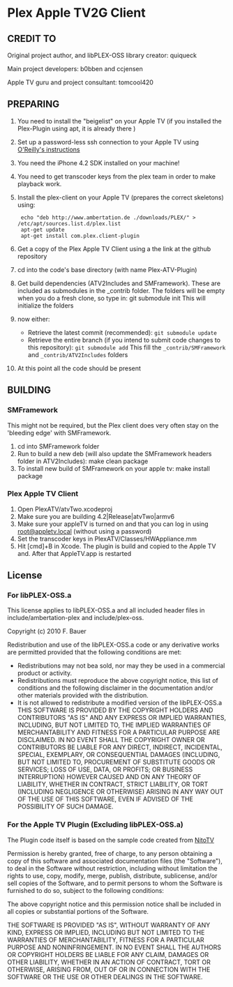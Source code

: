 # Plex Apple TV2G Client
## CREDIT TO
Original project author, and libPLEX-OSS library creator: quiqueck

Main project developers: b0bben and ccjensen

Apple TV guru and project consultant: tomcool420

## PREPARING
1. You need to install the "beigelist" on your Apple TV (if you installed the Plex-Plugin using apt, it is already there )
2. Set up a password-less ssh connection to your Apple TV using [O'Reilly's instructions](http://oreilly.com/pub/h/66)
3. You need the iPhone 4.2 SDK installed on your machine!
4. You need to get transcoder keys from the plex team in order to make playback work.
5. Install the plex-client on your Apple TV (prepares the correct skeletons) using:
		   
		echo "deb http://www.ambertation.de ./downloads/PLEX/" > /etc/apt/sources.list.d/plex.list
		apt-get update
		apt-get install com.plex.client-plugin
		
6. Get a copy of the Plex Apple TV Client using a the link at the github repository
7. cd into the code's base directory (with name Plex-ATV-Plugin)
8. Get build dependencies (ATV2Includes and SMFramework). These are included as submodules in the _contrib folder. The folders will be empty when you do a fresh clone, so type in:
      git submodule init
   This will initialize the folders
9. now either:   
   * Retrieve the latest commit (recommended): `git submodule update`
   * Retrieve the entire branch (if you intend to submit code changes to this repository): `git submodule add`
	This fill the `_contrib/SMFramework` and `_contrib/ATV2Includes` folders
10. At this point all the code should be present

## BUILDING
### SMFramework
This might not be required, but the Plex client does very often stay on the 'bleeding edge' with SMFramework.
1. cd into SMFramework folder
2. Run to build a new deb (will also update the SMFramework headers folder in ATV2Includes):
   make clean package
3. To install new build of SMFramework on your apple tv:
   make install package

### Plex Apple TV Client
1. Open PlexATV/atvTwo.xcodeproj
2. Make sure you are building 4.2|Release|atvTwo|armv6
3. Make sure your appleTV is turned on and that you can log in using root@appletv.local (without using a password)
4. Set the transcoder keys in PlexATV/Classes/HWAppliance.mm
5. Hit [cmd]+B in Xcode. The plugin is build and copied to the Apple TV and. After that AppleTV.app is restarted

## License
### For libPLEX-OSS.a
This license applies to libPLEX-OSS.a and all included header files in include/ambertation-plex and include/plex-oss.

Copyright (c) 2010 F. Bauer

Redistribution and use of the libPLEX-OSS.a code or any derivative works are permitted provided that the following conditions are met:
- Redistributions may not bea sold, nor may they be used in a commercial product or activity.
- Redistributions must reproduce the above copyright notice, this list of conditions and the following disclaimer in the documentation and/or other materials provided with the distribution.
- It is not allowed to redistribute a modified version of the libPLEX-OSS.a  
THIS SOFTWARE IS PROVIDED BY THE COPYRIGHT HOLDERS AND CONTRIBUTORS "AS IS" AND ANY EXPRESS OR IMPLIED WARRANTIES, INCLUDING, BUT NOT LIMITED TO, THE IMPLIED WARRANTIES OF MERCHANTABILITY AND FITNESS FOR A PARTICULAR PURPOSE ARE DISCLAIMED. IN NO EVENT SHALL THE COPYRIGHT OWNER OR CONTRIBUTORS BE LIABLE FOR ANY DIRECT, INDIRECT, INCIDENTAL, SPECIAL, EXEMPLARY, OR CONSEQUENTIAL DAMAGES (INCLUDING, BUT NOT LIMITED TO, PROCUREMENT OF SUBSTITUTE GOODS OR SERVICES; LOSS OF USE, DATA, OR PROFITS; OR BUSINESS INTERRUPTION) HOWEVER CAUSED AND ON ANY THEORY OF LIABILITY, WHETHER IN CONTRACT, STRICT LIABILITY, OR TORT (INCLUDING NEGLIGENCE OR OTHERWISE) ARISING IN ANY WAY OUT OF THE USE OF THIS SOFTWARE, EVEN IF ADVISED OF THE POSSIBILITY OF SUCH DAMAGE.


### For the Apple TV Plugin (Excluding libPLEX-OSS.a)
The Plugin code itself is based on the sample code created 
from [NitoTV](http://www.iclarified.com/entry/index.php?enid=12374)

Permission is hereby granted, free of charge, to any person obtaining a copy
of this software and associated documentation files (the "Software"), to deal
in the Software without restriction, including without limitation the rights
to use, copy, modify, merge, publish, distribute, sublicense, and/or sell
copies of the Software, and to permit persons to whom the Software is
furnished to do so, subject to the following conditions:

The above copyright notice and this permission notice shall be included in
all copies or substantial portions of the Software.

THE SOFTWARE IS PROVIDED "AS IS", WITHOUT WARRANTY OF ANY KIND, EXPRESS OR
IMPLIED, INCLUDING BUT NOT LIMITED TO THE WARRANTIES OF MERCHANTABILITY,
FITNESS FOR A PARTICULAR PURPOSE AND NONINFRINGEMENT. IN NO EVENT SHALL THE
AUTHORS OR COPYRIGHT HOLDERS BE LIABLE FOR ANY CLAIM, DAMAGES OR OTHER
LIABILITY, WHETHER IN AN ACTION OF CONTRACT, TORT OR OTHERWISE, ARISING FROM,
OUT OF OR IN CONNECTION WITH THE SOFTWARE OR THE USE OR OTHER DEALINGS IN
THE SOFTWARE.